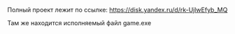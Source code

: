 Полный проект лежит по ссылке: https://disk.yandex.ru/d/rk-UjlwEfyb_MQ

Там же находится исполняемый файл game.exe
